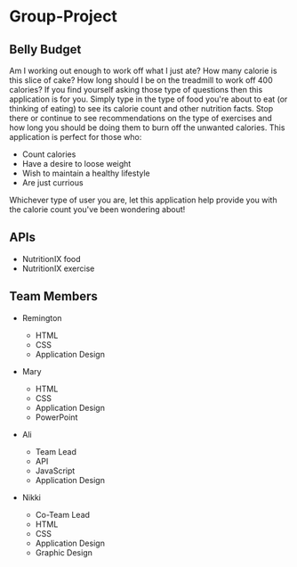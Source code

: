 # Group-Project

## Belly Budget
Am I working out enough to work off what I just ate? How many calorie is this slice of cake? How long should I be on the treadmill to work off 400 calories? If you find yourself asking those type of questions then this application is for you. Simply type in the type of food you're about to eat (or thinking of eating) to see its calorie count and other nutrition facts. Stop there or continue to see recommendations on the type of exercises and how long you should be doing them to burn off the unwanted calories. This application is perfect for those who: 
* Count calories
* Have a desire to loose weight
* Wish to maintain a healthy lifestyle
* Are just currious 

Whichever type of user you are, let this application help provide you with the calorie count you've been wondering about! 

## APIs
* NutritionIX food
* NutritionIX exercise

## Team Members
* Remington
    * HTML
    * CSS
    * Application Design

* Mary
    * HTML
    * CSS
    * Application Design
    * PowerPoint

* Ali
    * Team Lead
    * API
    * JavaScript
    * Application Design

* Nikki
    * Co-Team Lead
    * HTML
    * CSS
    * Application Design
    * Graphic Design
